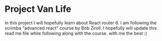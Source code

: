# Project Van Life 

In this project I will hopefully learn about React router 6. I am following the scrimba "advanced react" course by Bob Ziroll.
I hopefully will update this read me file while following along with the course. with me the best :)
